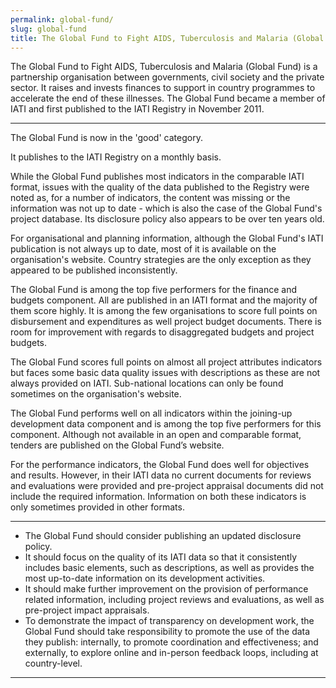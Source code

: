 ```yaml
---
permalink: global-fund/
slug: global-fund
title: The Global Fund to Fight AIDS, Tuberculosis and Malaria (Global Fund)
---
```


The Global Fund to Fight AIDS, Tuberculosis and Malaria (Global Fund) is a partnership organisation between governments, civil society and the private sector. It raises and invests finances to support in country programmes to accelerate the end of these illnesses. The Global Fund became a member of IATI and first published to the IATI Registry in November 2011.

---

The Global Fund is now in the 'good' category.

It publishes to the IATI Registry on a monthly basis.

While the Global Fund publishes most indicators in the comparable IATI format, issues with the quality of the data published to the Registry were noted as, for a number of indicators, the content was missing or the information was not up to date - which is also the case of the Global Fund's project database. Its disclosure policy also appears to be over ten years old.

For organisational and planning information, although the Global Fund's IATI publication is not always up to date, most of it is available on the organisation's website. Country strategies are the only exception as they appeared to be published inconsistently.

The Global Fund is among the top five performers for the finance and budgets component. All are published in an IATI format and the majority of them score highly. It is among the few organisations to score full points on disbursement and expenditures as well project budget documents. There is room for improvement with regards to disaggregated budgets and project budgets.

The Global Fund scores full points on almost all project attributes indicators but faces some basic data quality issues with descriptions as these are not always provided on IATI. Sub-national locations can only be found sometimes on the organisation's website.

The Global Fund performs well on all indicators within the joining-up development data component and is among the top five performers for this component. Although not available in an open and comparable format, tenders are published on the Global Fund’s website.

For the performance indicators, the Global Fund does well for objectives and results. However, in their IATI data no current documents for reviews and evaluations were provided and pre-project appraisal documents did not include the required information. Information on both these indicators is only sometimes provided in other formats.

---

 * The Global Fund should consider publishing an updated disclosure policy.
 * It should focus on the quality of its IATI data so that it consistently includes basic elements, such as descriptions, as well as provides the most up-to-date information on its development activities.
 * It should make further improvement on the provision of performance related information, including project reviews and evaluations, as well as pre-project impact appraisals.
 * To demonstrate the impact of transparency on development work, the Global Fund should take responsibility to promote the use of the data they publish: internally, to promote coordination and effectiveness; and externally, to explore online and in-person feedback loops, including at country-level.

---
